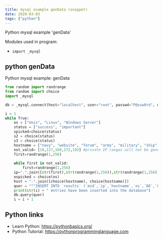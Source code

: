 ```yaml
---
title: mysql example genData (snippet)
date: 2020-03-03
tags: ["python"]
---
```

Python mysql example 'genData'


Modules used in program: 
* `import _mysql`

## python genData

Python mysql example: genData

```python
from random import randrange
from random import choice
import _mysql

db = _mysql.connect(host="localhost", user="root", passwd="P@ssw0rd", db="pbnjout")

i = 1
while True:
    os = ["Unix", "Linux", "Windows Server"]
    status = ["success", "important"]
    spicked=choice(status)
    s2 = choice(status)
    s3 = choice(status)
    hostname = ["navy", "website", "forum", "army", "military", "ship", "air force", "database", "group", "network"]
    not_valid= [10,127,169,172,192] #private IP ranges will not be generated
    first=randrange(1,256)
    
    while first in not_valid:
        first=randrange(1,256)
    ip=".".join([str(first),str(randrange(1,256)),str(randrange(1,256)), str(randrange(1,256))])
    ospicked = choice(os)
    host = "-".join([choice(hostname), choice(hostname)])
    quer = """INSERT INTO `results` (`mid`,`ip`,`hostname`,`os`,`80`,`8080`,`443`) VALUES ("{0}","{1}","{2}","{3}","{4}","{5}","{6}");""".format(i, str(ip), str(host), str(ospicked), str(spicked), str(s2), str(s3))
    print(str(i) + " entries have been inserted into the database")
    db.query(quer)
    i = i + 1


```

## Python links

- Learn Python: https://pythonbasics.org/
- Python Tutorial: https://pythonprogramminglanguage.com
